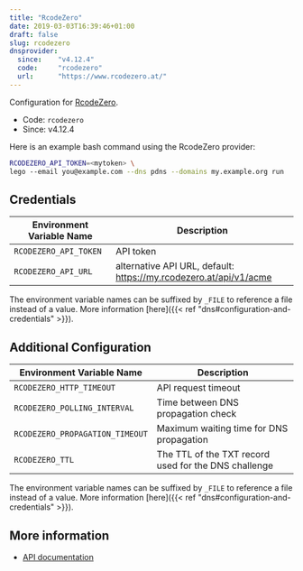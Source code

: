 ```yaml
---
title: "RcodeZero"
date: 2019-03-03T16:39:46+01:00
draft: false
slug: rcodezero
dnsprovider:
  since:    "v4.12.4"
  code:     "rcodezero"
  url:      "https://www.rcodezero.at/"
---
```


<!-- THIS DOCUMENTATION IS AUTO-GENERATED. PLEASE DO NOT EDIT. -->
<!-- providers/dns/rcodezero/rcodezero.toml -->
<!-- THIS DOCUMENTATION IS AUTO-GENERATED. PLEASE DO NOT EDIT. -->


Configuration for [RcodeZero](https://www.rcodezero.at/).


<!--more-->

- Code: `rcodezero`
- Since: v4.12.4


Here is an example bash command using the RcodeZero provider:

```bash
RCODEZERO_API_TOKEN=<mytoken> \
lego --email you@example.com --dns pdns --domains my.example.org run
```




## Credentials

| Environment Variable Name | Description |
|-----------------------|-------------|
| `RCODEZERO_API_TOKEN` | API token |
| `RCODEZERO_API_URL` | alternative API URL, default: https://my.rcodezero.at/api/v1/acme |

The environment variable names can be suffixed by `_FILE` to reference a file instead of a value.
More information [here]({{< ref "dns#configuration-and-credentials" >}}).


## Additional Configuration

| Environment Variable Name | Description |
|--------------------------------|-------------|
| `RCODEZERO_HTTP_TIMEOUT` | API request timeout |
| `RCODEZERO_POLLING_INTERVAL` | Time between DNS propagation check |
| `RCODEZERO_PROPAGATION_TIMEOUT` | Maximum waiting time for DNS propagation |
| `RCODEZERO_TTL` | The TTL of the TXT record used for the DNS challenge |

The environment variable names can be suffixed by `_FILE` to reference a file instead of a value.
More information [here]({{< ref "dns#configuration-and-credentials" >}}).




## More information

- [API documentation](https://my.rcodezero.at/openapi)

<!-- THIS DOCUMENTATION IS AUTO-GENERATED. PLEASE DO NOT EDIT. -->
<!-- providers/dns/rcodezero/rcodezero.toml -->
<!-- THIS DOCUMENTATION IS AUTO-GENERATED. PLEASE DO NOT EDIT. -->

